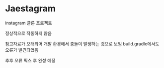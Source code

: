 # Jaestagram
instagram 클론 프로젝트

정상적으로 작동하지 않음

참고자료가 오래되어 개발 환경에서 충돌이 발생하는 것으로 보임
build.gradle에서도 오류가 발견되었음

추후 오류 픽스 후 완성 예정
